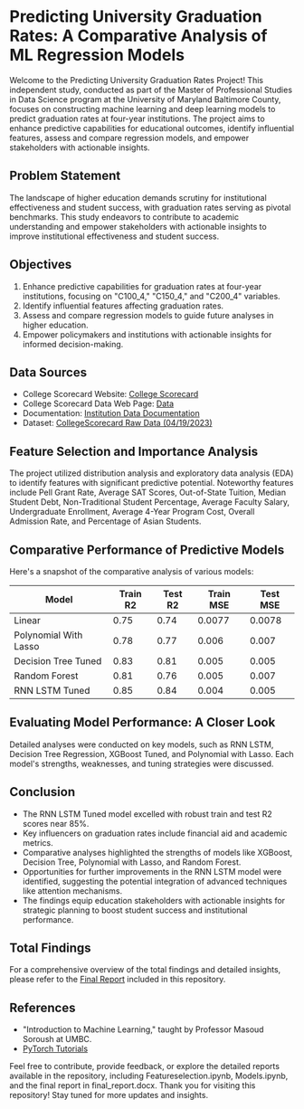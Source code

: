 # Predicting University Graduation Rates: A Comparative Analysis of ML Regression Models

Welcome to the Predicting University Graduation Rates Project! This independent study, conducted as part of the Master of Professional Studies in Data Science program at the University of Maryland Baltimore County, focuses on constructing machine learning and deep learning models to predict graduation rates at four-year institutions. The project aims to enhance predictive capabilities for educational outcomes, identify influential features, assess and compare regression models, and empower stakeholders with actionable insights.

## Problem Statement
The landscape of higher education demands scrutiny for institutional effectiveness and student success, with graduation rates serving as pivotal benchmarks. This study endeavors to contribute to academic understanding and empower stakeholders with actionable insights to improve institutional effectiveness and student success.

## Objectives
1. Enhance predictive capabilities for graduation rates at four-year institutions, focusing on "C100_4," "C150_4," and "C200_4" variables.
2. Identify influential features affecting graduation rates.
3. Assess and compare regression models to guide future analyses in higher education.
4. Empower policymakers and institutions with actionable insights for informed decision-making.

## Data Sources
- College Scorecard Website: [College Scorecard](https://collegescorecard.ed.gov/)
- College Scorecard Data Web Page: [Data](https://collegescorecard.ed.gov/data)
- Documentation: [Institution Data Documentation](https://collegescorecard.ed.gov/assets/InstitutionDataDocumentation.pdf)
- Dataset: [CollegeScorecard Raw Data (04/19/2023)](https://ed-public-download.app.cloud.gov/downloads/CollegeScorecard_Raw_Data_04192023.zip)

## Feature Selection and Importance Analysis
The project utilized distribution analysis and exploratory data analysis (EDA) to identify features with significant predictive potential. Noteworthy features include Pell Grant Rate, Average SAT Scores, Out-of-State Tuition, Median Student Debt, Non-Traditional Student Percentage, Average Faculty Salary, Undergraduate Enrollment, Average 4-Year Program Cost, Overall Admission Rate, and Percentage of Asian Students.

## Comparative Performance of Predictive Models
Here's a snapshot of the comparative analysis of various models:

| Model | Train R2 | Test R2 | Train MSE | Test MSE |
| ------ | -------- | ------- | --------- | -------- |
| Linear | 0.75 | 0.74 | 0.0077 | 0.0078 |
| Polynomial With Lasso | 0.78 | 0.77 | 0.006 | 0.007 |
| Decision Tree Tuned | 0.83 | 0.81 | 0.005 | 0.005 |
| Random Forest | 0.81 | 0.76 | 0.005 | 0.007 |
| RNN LSTM Tuned | 0.85 | 0.84 | 0.004 | 0.005 |

## Evaluating Model Performance: A Closer Look
Detailed analyses were conducted on key models, such as RNN LSTM, Decision Tree Regression, XGBoost Tuned, and Polynomial with Lasso. Each model's strengths, weaknesses, and tuning strategies were discussed.

## Conclusion
- The RNN LSTM Tuned model excelled with robust train and test R2 scores near 85%.
- Key influencers on graduation rates include financial aid and academic metrics.
- Comparative analyses highlighted the strengths of models like XGBoost, Decision Tree, Polynomial with Lasso, and Random Forest.
- Opportunities for further improvements in the RNN LSTM model were identified, suggesting the potential integration of advanced techniques like attention mechanisms.
- The findings equip education stakeholders with actionable insights for strategic planning to boost student success and institutional performance.

## Total Findings
For a comprehensive overview of the total findings and detailed insights, please refer to the [Final Report](final%20report.docx) included in this repository.

## References
- "Introduction to Machine Learning," taught by Professor Masoud Soroush at UMBC.
- [PyTorch Tutorials](https://pytorch.org/tutorials/)

Feel free to contribute, provide feedback, or explore the detailed reports available in the repository, including Featureselection.ipynb, Models.ipynb, and the final report in final_report.docx. Thank you for visiting this repository! Stay tuned for more updates and insights.


